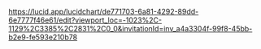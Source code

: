 https://lucid.app/lucidchart/de771703-6a81-4292-89dd-6e7777f46e61/edit?viewport_loc=-1023%2C-1129%2C3385%2C2831%2C0_0&invitationId=inv_a4a3304f-99f8-45bb-b2e9-fe593e210b78
